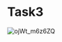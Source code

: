 # Task3
![ojWt_m6z6ZQ](https://user-images.githubusercontent.com/71186521/97504322-b3a2c380-1987-11eb-91a6-52a68ca21d67.jpg)
